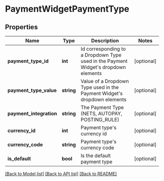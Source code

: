 # PaymentWidgetPaymentType

## Properties
Name | Type | Description | Notes
------------ | ------------- | ------------- | -------------
**payment_type_id** | **int** | Id corresponding to a Dropdown Type used in the Payment Widget&#x27;s dropdown elements | [optional] 
**payment_type_value** | **string** | Value of a Dropdown Type used in the Payment Widget&#x27;s dropdown elements | [optional] 
**payment_integration** | **string** | The Payment Type (NETS, AUTOPAY, POSTING_RULE) | [optional] 
**currency_id** | **int** | Payment type&#x27;s currency id | [optional] 
**currency_code** | **string** | Payment type&#x27;s currency code | [optional] 
**is_default** | **bool** | Is the default payment type | [optional] 

[[Back to Model list]](../../README.md#documentation-for-models) [[Back to API list]](../../README.md#documentation-for-api-endpoints) [[Back to README]](../../README.md)

